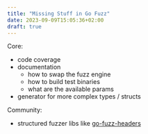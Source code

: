 ```yaml
---
title: "Missing Stuff in Go Fuzz"
date: 2023-09-09T15:05:36+02:00
draft: true
---
```


Core:
- code coverage
- documentation
  - how to swap the fuzz engine
  - how to build test binaries
  - what are the available params
- generator for more complex types / structs


Community:
- structured fuzzer libs like [go-fuzz-headers](https://github.com/AdaLogics/go-fuzz-headers)